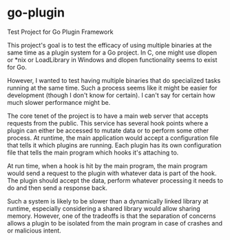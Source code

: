 # go-plugin
Test Project for Go Plugin Framework

This project's goal is to test the efficacy of using multiple binaries at the same time as a plugin system for a Go project. In C, one might use dlopen or *nix or LoadLibrary in Windows and dlopen functionality seems to exist for Go.

However, I wanted to test having multiple binaries that do specialized tasks running at the same time. Such a process seems like it might be easier for development (though I don't know for certain). I can't say for certain how much slower performance might be.

The core tenet of the project is to have a main web server that accepts requests from the public. This service has several hook points where a plugin can either be accessed to mutate data or to perform some other process. At runtime, the main application would accept a configuration file that tells it which plugins are running. Each plugin has its own configuration file that tells the main program which hooks it's attaching to.

At run time, when a hook is hit by the main program, the main program would send a request to the plugin with whatever data is part of the hook. The plugin should accept the data, perform whatever processing it needs to do and then send a response back.

Such a system is likely to be slower than a dynamically linked library at runtime, especially considering a shared library would allow sharing memory. However, one of the tradeoffs is that the separation of concerns allows a plugin to be isolated from the main program in case of crashes and or malicious intent.